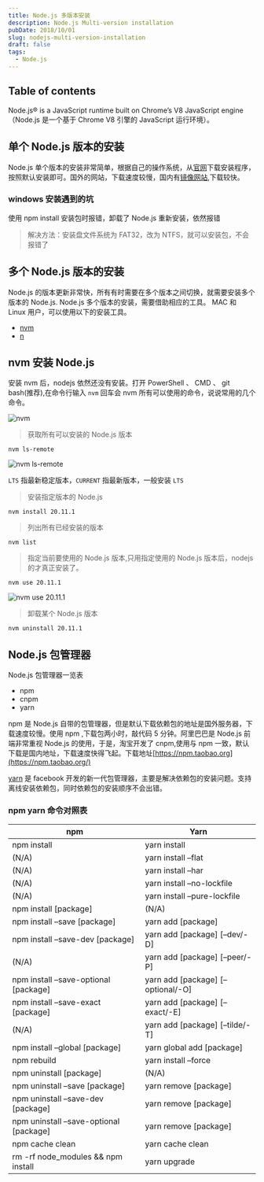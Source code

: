 ```yaml
---
title: Node.js 多版本安装
description: Node.js Multi-version installation
pubDate: 2018/10/01
slug: nodejs-multi-version-installation
draft: false
tags:
  - Node.js
---
```


## Table of contents

Node.js® is a JavaScript runtime built on Chrome’s V8 JavaScript engine（Node.js 是一个基于 Chrome V8 引擎的 JavaScript 运行环境）。

## 单个 Node.js 版本的安装

Node.js 单个版本的安装非常简单，根据自己的操作系统，从[官网](https://node.js.org/)下载安装程序，按照默认安装即可。国外的网站，下载速度较慢，国内有[镜像网站](http://node.js.cn/download/),下载较快。

### windows 安装遇到的坑

使用 npm install 安装包时报错，卸载了 Node.js 重新安装，依然报错

> 解决方法：安装盘文件系统为 FAT32，改为 NTFS，就可以安装包，不会报错了

## 多个 Node.js 版本的安装

Node.js 的版本更新非常快，所有有时需要在多个版本之间切换，就需要安装多个版本的 Node.js. Node.js 多个版本的安装，需要借助相应的工具。 MAC 和 Linux 用户，可以使用以下的安装工具。

- [nvm](https://github.com/creationix/nvm)
- [n](https://github.com/tj/n)

## nvm 安装 Node.js

安装 nvm 后，nodejs 依然还没有安装。打开 PowerShell 、 CMD 、 git bash(推荐),在命令行输入 `nvm` 回车会 nvm 所有可以使用的命令，说说常用的几个命令。

![nvm](@assets/images/nvm-help.png)

> 获取所有可以安装的 Node.js 版本

`nvm ls-remote`

![nvm ls-remote](@assets/images/nvm-list.png)

`LTS` 指最新稳定版本，`CURRENT` 指最新版本，一般安装 `LTS`

> 安装指定版本的 Node.js

`nvm install 20.11.1`

> 列出所有已经安装的版本

`nvm list`

> 指定当前要使用的 Node.js 版本,只用指定使用的 Node.js 版本后，nodejs 的才真正安装了。

`nvm use 20.11.1`

![nvm use 20.11.1](@assets/images/nvm-use.png)

> 卸载某个 Node.js 版本

`nvm uninstall 20.11.1`

## Node.js 包管理器

Node.js 包管理器一览表

- npm
- cnpm
- yarn

npm 是 Node.js 自带的包管理器，但是默认下载依赖包的地址是国外服务器，下载速度较慢。使用 npm ,下载包两小时，敲代码 5 分钟。阿里巴巴是 Node.js 前端非常重视 Node.js 的使用，于是，淘宝开发了 cnpm,使用与 npm 一致，默认下载是国内地址，下载速度快得飞起。下载地址[https://npm.taobao.org](https://npm.taobao.org/)

[yarn](https://yarnpkg.com/zh-Hans/) 是 facebook 开发的新一代包管理器，主要是解决依赖包的安装问题。支持离线安装依赖包，同时依赖包的安装顺序不会出错。

### npm yarn 命令对照表

| npm                                      | Yarn                                  |
| ---------------------------------------- | ------------------------------------- |
| npm install                              | yarn install                          |
| (N/A)                                    | yarn install –flat                    |
| (N/A)                                    | yarn install –har                     |
| (N/A)                                    | yarn install –no-lockfile             |
| (N/A)                                    | yarn install –pure-lockfile           |
| npm install \[package\]                  | (N/A)                                 |
| npm install –save \[package\]            | yarn add \[package\]                  |
| npm install –save-dev \[package\]        | yarn add \[package\] \[–dev/-D\]      |
| (N/A)                                    | yarn add \[package\] \[–peer/-P\]     |
| npm install –save-optional \[package\]   | yarn add \[package\] \[–optional/-O\] |
| npm install –save-exact \[package\]      | yarn add \[package\] \[–exact/-E\]    |
| (N/A)                                    | yarn add \[package\] \[–tilde/-T\]    |
| npm install –global \[package\]          | yarn global add \[package\]           |
| npm rebuild                              | yarn install –force                   |
| npm uninstall \[package\]                | (N/A)                                 |
| npm uninstall –save \[package\]          | yarn remove \[package\]               |
| npm uninstall –save-dev \[package\]      | yarn remove \[package\]               |
| npm uninstall –save-optional \[package\] | yarn remove \[package\]               |
| npm cache clean                          | yarn cache clean                      |
| rm -rf node_modules && npm install       | yarn upgrade                          |
